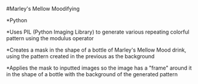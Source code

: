 #Marley's Mellow Moodifying

*Python

*Uses PIL (Python Imaging Library) to generate various repeating colorful pattern using the modulus operator

*Creates a mask in the shape of a bottle of Marley's Mellow Mood drink, using the pattern created in the previous as the background

*Applies the mask to inputted images so the image has a "frame" around it in the shape of a bottle with the background of the generated pattern